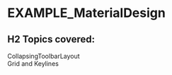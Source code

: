 # EXAMPLE_MaterialDesign


## H2 Topics covered:<br/>
CollapsingToolbarLayout<br/>
Grid and Keylines<br/>

